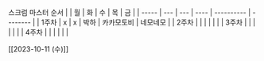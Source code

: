 스크럼 마스터 순서
|       | 월  | 화  | 수   | 목         | 금       |
| ----- | --- | --- | ---- | ---------- | -------- |
| 1주차 | x   | x   | 박하 | 카카모토비 | 네모네모 |
| 2주차 |     |     |      |            |          |
| 3주차 |     |     |      |            |          |
| 4주차 |     |     |      |            |          |




[[2023-10-11 (수)]]


